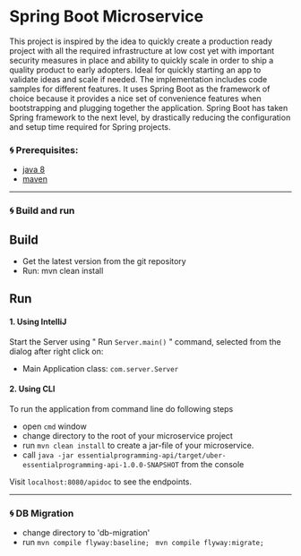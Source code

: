 # Spring Boot Microservice

This project is inspired by the idea to quickly create a production ready project with all the required infrastructure at low cost yet with important security measures in place and ability to quickly scale in order to ship a quality product to early adopters. Ideal for quickly starting an app to validate ideas and scale if needed. The implementation includes code samples for different features. It uses Spring Boot as the framework of choice because it provides a nice set of convenience features when bootstrapping and plugging together the application. Spring Boot has taken Spring framework to the next level, by drastically reducing the configuration and setup time required for Spring projects. 

### 🌀 Prerequisites:


* [java 8](http://www.oracle.com/technetwork/java/javase/downloads/index.html)
* [maven](https://maven.apache.org/)
---------------
### 🌀 Build and run

Build
---------------
* Get the latest version from the git repository
* Run: mvn clean install


Run
---------------
#### 1. Using IntelliJ
Start the Server using  " Run `Server.main()` " command, selected from the dialog after right click on:
- Main Application class: `com.server.Server`

#### 2. Using CLI
To run the application from command line do following steps
- open `cmd` window
- change directory to the root of your microservice project
- run `mvn clean install` to create a jar-file of your microservice.
- call `java -jar essentialprogramming-api/target/uber-essentialprogramming-api-1.0.0-SNAPSHOT` from the console

Visit `localhost:8080/apidoc` to see the endpoints.

---------------
### 🌀 DB Migration
- change directory to 'db-migration'
- run
`mvn compile flyway:baseline; `
`mvn compile flyway:migrate; `

